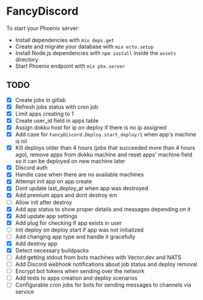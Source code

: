# FancyDiscord

To start your Phoenix server:

  * Install dependencies with `mix deps.get`
  * Create and migrate your database with `mix ecto.setup`
  * Install Node.js dependencies with `npm install` inside the `assets` directory
  * Start Phoenix endpoint with `mix phx.server`

## TODO
- [x] Create jobs in gitlab
- [x] Refresh jobs status with cron job
- [x] Limit apps creating to 1
- [x] Create user_id field in apps table
- [x] Assign dokku host for ip on deploy if there is no ip assigned
- [x] Add case for `FancyDiscord.Deploy.start_deploy/1` when app's machine is nil
- [x] Kill deploys older than 4 hours (jobs that succeeded more than 4 hours ago), remove apps from dokku machine and reset apps' machine field so it can be deployed on new machine later
- [x] Discord auth
- [x] Handle case when there are no available machines
- [x] Attempt init app on app create
- [x] Dont update last_deploy_at when app was destroyed
- [x] Add premium apps and dont destroy em
- [ ] Allow init after destroy
- [x] Add app status to show proper details and messages depending on it
- [x] Add update app settings
- [x] Add plug for checking if app exists in user
- [ ] Init deploy on deploy start if app was not initialized
- [ ] Add changing app type and handle it gracefully
- [x] Add destroy app
- [x] Detect necessary buildpacks
- [ ] Add getting stdout from bots machines with Vector.dev and NATS
- [ ] Add Discord webhook notifications about job status and deploy removal
- [ ] Encrypt bot tokens when sending over the network
- [ ] Add tests to apps creation and deploy scenarios
- [ ] Configurable cron jobs for bots for sending messages to channels via service

